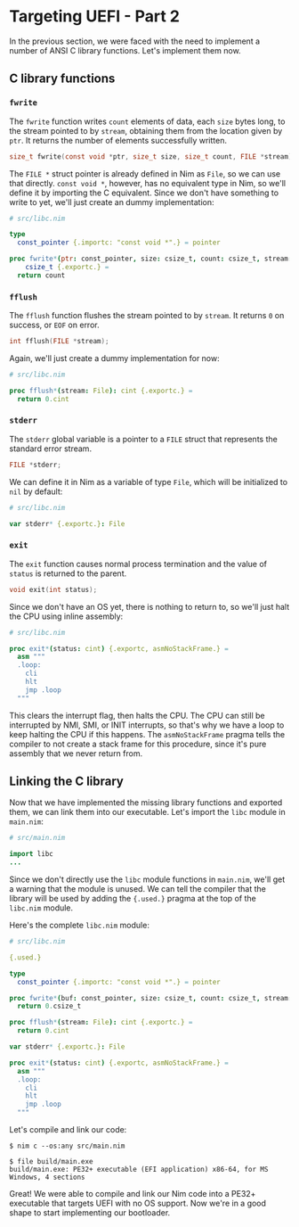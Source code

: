 # Targeting UEFI - Part 2

In the previous section, we were faced with the need to implement a number of ANSI C library functions. Let's implement them now.

## C library functions

### `fwrite`

The `fwrite` function writes `count` elements of data, each `size` bytes long, to the stream pointed to by `stream`, obtaining them from the location given by `ptr`. It returns the number of elements successfully written.

```c
size_t fwrite(const void *ptr, size_t size, size_t count, FILE *stream);
```

The `FILE *` struct pointer is already defined in Nim as `File`, so we can use that directly. `const void *`, however, has no equivalent type in Nim, so we'll define it by importing the C equivalent. Since we don't have something to write to yet, we'll just create an dummy implementation:

```nim
# src/libc.nim

type
  const_pointer {.importc: "const void *".} = pointer

proc fwrite*(ptr: const_pointer, size: csize_t, count: csize_t, stream: File):
    csize_t {.exportc.} =
  return count
```

### `fflush`

The `fflush` function flushes the stream pointed to by `stream`. It returns `0` on success, or `EOF` on error.

```c
int fflush(FILE *stream);
```

Again, we'll just create a dummy implementation for now:

```nim
# src/libc.nim

proc fflush*(stream: File): cint {.exportc.} =
  return 0.cint
```

### `stderr`

The `stderr` global variable is a pointer to a `FILE` struct that represents the standard error stream.

```c
FILE *stderr;
```

We can define it in Nim as a variable of type `File`, which will be initialized to `nil` by default:

```nim
# src/libc.nim

var stderr* {.exportc.}: File
```

### `exit`

The `exit` function causes normal process termination and the value of `status` is returned to the parent.

```c
void exit(int status);
```

Since we don't have an OS yet, there is nothing to return to, so we'll just halt the CPU using inline assembly:

```nim
# src/libc.nim

proc exit*(status: cint) {.exportc, asmNoStackFrame.} =
  asm """
  .loop:
    cli
    hlt
    jmp .loop
  """
```

This clears the interrupt flag, then halts the CPU. The CPU can still be interrupted by NMI, SMI, or INIT interrupts, so that's why we have a loop to keep halting the CPU if this happens. The `asmNoStackFrame` pragma tells the compiler to not create a stack frame for this procedure, since it's pure assembly that we never return from.

## Linking the C library

Now that we have implemented the missing library functions and exported them, we can link them into our executable. Let's import the `libc` module in `main.nim`:

```nim
# src/main.nim

import libc
...
```

Since we don't directly use the `libc` module functions in `main.nim`, we'll get a warning that the module is unused. We can tell the compiler that the library will be used by adding the `{.used.}` pragma at the top of the `libc.nim` module.

Here's the complete `libc.nim` module:

```nim
# src/libc.nim

{.used.}

type
  const_pointer {.importc: "const void *".} = pointer

proc fwrite*(buf: const_pointer, size: csize_t, count: csize_t, stream: File): csize_t {.exportc.} =
  return 0.csize_t

proc fflush*(stream: File): cint {.exportc.} =
  return 0.cint

var stderr* {.exportc.}: File

proc exit*(status: cint) {.exportc, asmNoStackFrame.} =
  asm """
  .loop:
    cli
    hlt
    jmp .loop
  """
```

Let's compile and link our code:

```sh-session
$ nim c --os:any src/main.nim

$ file build/main.exe
build/main.exe: PE32+ executable (EFI application) x86-64, for MS Windows, 4 sections
```

Great! We were able to compile and link our Nim code into a PE32+ executable that targets UEFI with no OS support. Now we're in a good shape to start implementing our bootloader.
